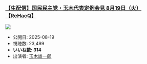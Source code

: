 ### [【生配信】国民民主党・玉木代表定例会見 8月19日（火）【ReHacQ】](https://www.youtube.com/watch?v=q7IafgZJ_ic)
[![](https://img.youtube.com/vi/q7IafgZJ_ic/sddefault.jpg)](https://www.youtube.com/watch?v=q7IafgZJ_ic)
-   公開日: 2025-08-19
-   視聴数: 23,499
-   **いいね数: 314**
-   出演者: [玉木雄一郎](/rehacq_fan/people/玉木雄一郎 "wikilink")
